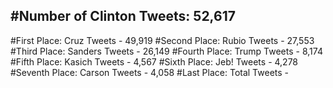 #Number of Clinton Tweets: 52,617
---
#First Place: Cruz Tweets - 49,919
#Second Place: Rubio Tweets - 27,553
#Third Place: Sanders Tweets - 26,149
#Fourth Place: Trump Tweets - 8,174
#Fifth Place: Kasich Tweets - 4,567
#Sixth Place: Jeb! Tweets - 4,278
#Seventh Place: Carson Tweets - 4,058
#Last Place: Total Tweets -  
